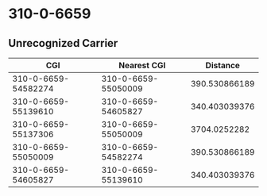 # 310-0-6659
## Unrecognized Carrier


| CGI | Nearest CGI | Distance |
|-----|-------------|----------|
| 310-0-6659-54582274 | 310-0-6659-55050009 | 390.530866189 |
| 310-0-6659-55139610 | 310-0-6659-54605827 | 340.403039376 |
| 310-0-6659-55137306 | 310-0-6659-55050009 | 3704.0252282 |
| 310-0-6659-55050009 | 310-0-6659-54582274 | 390.530866189 |
| 310-0-6659-54605827 | 310-0-6659-55139610 | 340.403039376 |
